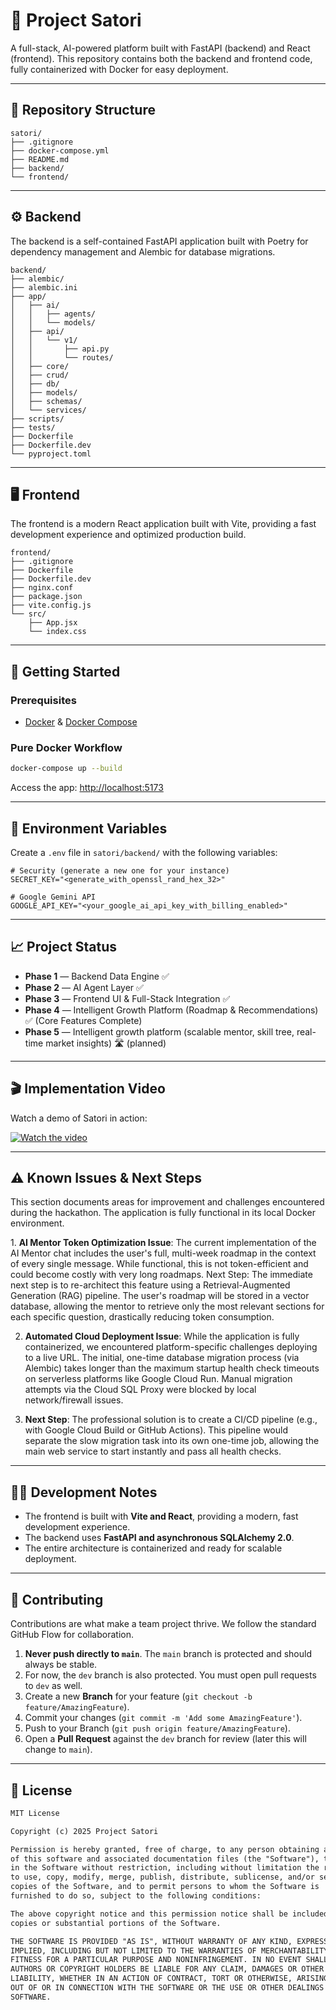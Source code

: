 # 🧠 Project Satori

A full-stack, AI-powered platform built with FastAPI (backend) and React (frontend). This repository contains both the backend and frontend code, fully containerized with Docker for easy deployment.

---

## 📂 Repository Structure

```plaintext
satori/
├── .gitignore
├── docker-compose.yml
├── README.md
├── backend/
└── frontend/
```

---

## ⚙️ Backend

The backend is a self-contained FastAPI application built with Poetry for dependency management and Alembic for database migrations.

```plaintext
backend/
├── alembic/
├── alembic.ini
├── app/
│   ├── ai/
│   │   ├── agents/
│   │   └── models/
│   ├── api/
│   │   └── v1/
│   │       ├── api.py
│   │       └── routes/
│   ├── core/
│   ├── crud/
│   ├── db/
│   ├── models/
│   ├── schemas/
│   └── services/
├── scripts/
├── tests/
├── Dockerfile
├── Dockerfile.dev
└── pyproject.toml
```

---

## 🖥️ Frontend

The frontend is a modern React application built with Vite, providing a fast development experience and optimized production build.

```plaintext
frontend/
├── .gitignore
├── Dockerfile
├── Dockerfile.dev
├── nginx.conf
├── package.json
├── vite.config.js
└── src/
    ├── App.jsx
    └── index.css
```

---

## 🚀 Getting Started

### Prerequisites

- [Docker](https://docs.docker.com/get-docker/) & [Docker Compose](https://docs.docker.com/compose/)

### Pure Docker Workflow

```bash
docker-compose up --build
```

Access the app: [http://localhost:5173](http://localhost:5173)

---

## 🔑 Environment Variables

Create a `.env` file in `satori/backend/` with the following variables:

```env
# Security (generate a new one for your instance)
SECRET_KEY="<generate_with_openssl_rand_hex_32>"

# Google Gemini API
GOOGLE_API_KEY="<your_google_ai_api_key_with_billing_enabled>"
```

---

## 📈 Project Status

- **Phase 1** — Backend Data Engine ✅
- **Phase 2** — AI Agent Layer ✅
- **Phase 3** — Frontend UI & Full-Stack Integration ✅
- **Phase 4** — Intelligent Growth Platform (Roadmap & Recommendations) ✅ (Core Features Complete)
- **Phase 5** — Intelligent growth platform (scalable mentor, skill tree, real-time market insights) 🛣️ (planned)

---

## 🎬 Implementation Video

Watch a demo of Satori in action:

[![Watch the video](https://youtu.be/0-4kdqm1mLY?si=SCBzCmObD4oHNWzY)](https://youtu.be/0-4kdqm1mLY?si=SCBzCmObD4oHNWzY)

---

## ⚠️ Known Issues & Next Steps

​This section documents areas for improvement and challenges encountered during the hackathon. The application is fully functional in its local Docker environment.

​1. **AI Mentor Token Optimization
​Issue**: The current implementation of the AI Mentor chat includes the user's full, multi-week roadmap in the context of every single message. While functional, this is not token-efficient and could become costly with very long roadmaps.
​Next Step: The immediate next step is to re-architect this feature using a Retrieval-Augmented Generation (RAG) pipeline. The user's roadmap will be stored in a vector database, allowing the mentor to retrieve only the most relevant sections for each specific question, drastically reducing token consumption.

2. **Automated Cloud Deployment
​Issue**: While the application is fully containerized, we encountered platform-specific challenges deploying to a live URL. The initial, one-time database migration process (via Alembic) takes longer than the maximum startup health check timeouts on serverless platforms like Google Cloud Run. Manual migration attempts via the Cloud SQL Proxy were blocked by local network/firewall issues.

3. **​Next Step**: The professional solution is to create a CI/CD pipeline (e.g., with Google Cloud Build or GitHub Actions). This pipeline would separate the slow migration task into its own one-time job, allowing the main web service to start instantly and pass all health checks.

---

## 🧑‍💻 Development Notes

- The frontend is built with **Vite and React**, providing a modern, fast development experience.
- The backend uses **FastAPI and asynchronous SQLAlchemy 2.0**.
- The entire architecture is containerized and ready for scalable deployment.

---

## 🤝 Contributing

Contributions are what make a team project thrive. We follow the standard GitHub Flow for collaboration.

1. **Never push directly to `main`**. The `main` branch is protected and should always be stable.
2. For now, the `dev` branch is also protected. You must open pull requests to `dev` as well.
3. Create a new **Branch** for your feature (`git checkout -b feature/AmazingFeature`).
4. Commit your changes (`git commit -m 'Add some AmazingFeature'`).
5. Push to your Branch (`git push origin feature/AmazingFeature`).
6. Open a **Pull Request** against the `dev` branch for review (later this will change to `main`).

---

## 📜 License

```txt
MIT License

Copyright (c) 2025 Project Satori

Permission is hereby granted, free of charge, to any person obtaining a copy
of this software and associated documentation files (the "Software"), to deal
in the Software without restriction, including without limitation the rights
to use, copy, modify, merge, publish, distribute, sublicense, and/or sell
copies of the Software, and to permit persons to whom the Software is
furnished to do so, subject to the following conditions:

The above copyright notice and this permission notice shall be included in all
copies or substantial portions of the Software.

THE SOFTWARE IS PROVIDED "AS IS", WITHOUT WARRANTY OF ANY KIND, EXPRESS OR
IMPLIED, INCLUDING BUT NOT LIMITED TO THE WARRANTIES OF MERCHANTABILITY,
FITNESS FOR A PARTICULAR PURPOSE AND NONINFRINGEMENT. IN NO EVENT SHALL THE
AUTHORS OR COPYRIGHT HOLDERS BE LIABLE FOR ANY CLAIM, DAMAGES OR OTHER
LIABILITY, WHETHER IN AN ACTION OF CONTRACT, TORT OR OTHERWISE, ARISING FROM,
OUT OF OR IN CONNECTION WITH THE SOFTWARE OR THE USE OR OTHER DEALINGS IN THE
SOFTWARE.
```

